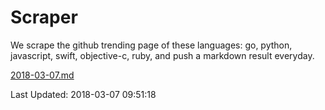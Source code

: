 # Scraper

We scrape the github trending page of these languages: go, python, javascript, swift, objective-c, ruby, and push a markdown result everyday.

[2018-03-07.md](https://github.com/henson/Scraper/blob/master/2018-03-07.md)

Last Updated: 2018-03-07 09:51:18